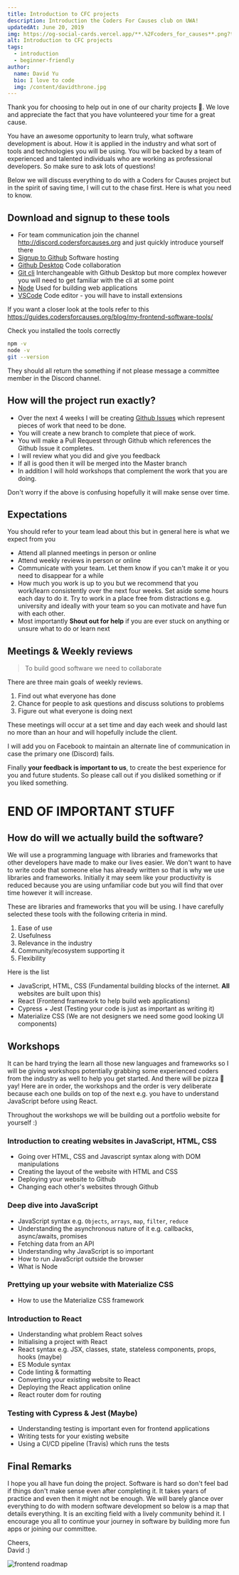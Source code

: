 ```yaml
---
title: Introduction to CFC projects
description: Introduction the Coders For Causes club on UWA!
updatedAt: June 20, 2019
img: https://og-social-cards.vercel.app/**.%2Fcoders_for_causes**.png?theme=dark&md=1&fontSize=125px&images=https%3A%2F%2Fcodersforcauses.org%2Flogo%2Fcfc_logo_white_full.svg
alt: Introduction to CFC projects
tags:
  - introduction
  - beginner-friendly
author:
  name: David Yu
  bio: I love to code
  img: /content/davidthrone.jpg
---
```


Thank you for choosing to help out in one of our charity projects 💜. We love and appreciate the fact that you have volunteered your time for a great cause.

You have an awesome opportunity to learn truly, what software development is about. How it is applied in the industry and what sort of tools and technologies you will be using. You will be backed by a team of experienced and talented individuals who are working as professional developers. So make sure to ask lots of questions!

Below we will discuss everything to do with a Coders for Causes project but in the spirit of saving time, I will cut to the chase first. Here is what you need to know.

## Download and signup to these tools

- For team communication join the channel http://discord.codersforcauses.org and just quickly introduce yourself there
- [Signup to Github](https://github.com) Software hosting
- [Github Desktop](https://desktop.github.com/) Code collaboration
- [Git cli](https://git-scm.com/downloads) Interchangeable with Github Desktop but more complex however you will need to get familiar with the cli at some point
- [Node](https://nodejs.org/en/) Used for building web applications
- [VSCode](https://code.visualstudio.com/) Code editor - you will have to install extensions

If you want a closer look at the tools refer to this https://guides.codersforcauses.org/blog/my-frontend-software-tools/

Check you installed the tools correctly

```bash
npm -v
node -v
git --version
```

They should all return the something if not please message a committee member in the Discord channel.

## How will the project run exactly?

- Over the next 4 weeks I will be creating [Github Issues](https://github.com) which represent pieces of work that need to be done.
- You will create a new branch to complete that piece of work.
- You will make a Pull Request through Github which references the Github Issue it completes.
- I will review what you did and give you feedback
- If all is good then it will be merged into the Master branch
- In addition I will hold workshops that complement the work that you are doing.

Don't worry if the above is confusing hopefully it will make sense over time.

## Expectations

You should refer to your team lead about this but in general here is what we expect from you

- Attend all planned meetings in person or online
- Attend weekly reviews in person or online
- Communicate with your team. Let them know if you can't make it or you need to disappear for a while
- How much you work is up to you but we recommend that you work/learn consistently over the next four weeks. Set aside some hours each day to do it. Try to work in a place free from distractions e.g. university and ideally with your team so you can motivate and have fun with each other.
- Most importantly **Shout out for help** if you are ever stuck on anything or unsure what to do or learn next

## Meetings & Weekly reviews

> To build good software we need to collaborate

There are three main goals of weekly reviews.

1. Find out what everyone has done
2. Chance for people to ask questions and discuss solutions to problems
3. Figure out what everyone is doing next

These meetings will occur at a set time and day each week and should last no more than an hour and will hopefully include the client.

I will add you on Facebook to maintain an alternate line of communication in case the primary one (Discord) fails.

Finally **your feedback is important to us**, to create the best experience for you and future students. So please call out if you disliked something or if you liked something.

# END OF IMPORTANT STUFF

## How do will we actually build the software?

We will use a programming language with libraries and frameworks that other developers have made to make our lives easier. We don't want to have to write code that someone else has already written so that is why we use libraries and frameworks. Initially it may seem like your productivity is reduced because you are using unfamiliar code but you will find that over time however it will increase.

These are libraries and frameworks that you will be using. I have carefully selected these tools with the following criteria in mind.

1. Ease of use
2. Usefulness
3. Relevance in the industry
4. Community/ecosystem supporting it
5. Flexibility

Here is the list

- JavaScript, HTML, CSS (Fundamental building blocks of the internet. **All** websites are built upon this)
- React (Frontend framework to help build web applications)
- Cypress + Jest (Testing your code is just as important as writing it)
- Materialize CSS (We are not designers we need some good looking UI components)

## Workshops

It can be hard trying the learn all those new languages and frameworks so I will be giving workshops potentially grabbing some experienced coders from the industry as well to help you get started. And there will be pizza 🍕yay! Here are in order, the workshops and the order is very deliberate because each one builds on top of the next e.g. you have to understand JavaScript before using React.

Throughout the workshops we will be building out a portfolio website for yourself :)

### Introduction to creating websites in JavaScript, HTML, CSS

- Going over HTML, CSS and Javascript syntax along with DOM manipulations
- Creating the layout of the website with HTML and CSS
- Deploying your website to Github
- Changing each other's websites through Github

### Deep dive into JavaScript

- JavaScript syntax e.g. `Objects`, `arrays`, `map`, `filter`, `reduce`
- Understanding the asynchronous nature of it e.g. callbacks, async/awaits, promises
- Fetching data from an API
- Understanding why JavaScript is so important
- How to run JavaScript outside the browser
- What is Node

### Prettying up your website with Materialize CSS

- How to use the Materialize CSS framework

### Introduction to React

- Understanding what problem React solves
- Initialising a project with React
- React syntax e.g. JSX, classes, state, stateless components, props, hooks (maybe)
- ES Module syntax
- Code linting & formatting
- Converting your existing website to React
- Deploying the React application online
- React router dom for routing

### Testing with Cypress & Jest (Maybe)

- Understanding testing is important even for frontend applications
- Writing tests for your existing website
- Using a CI/CD pipeline (Travis) which runs the tests

## Final Remarks

I hope you all have fun doing the project. Software is hard so don't feel bad if things don't make sense even after completing it. It takes years of practice and even then it might not be enough. We will barely glance over everything to do with modern software development so below is a map that details everything. It is an exciting field with a lively community behind it. I encourage you all to continue your journey in software by building more fun apps or joining our committee.

Cheers,<br>
David :)

![frontend roadmap](/content/roadmap.png)
